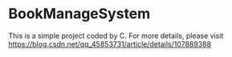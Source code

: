 # BookManageSystem
This is a simple project coded by C.
For more details, please visit https://blog.csdn.net/qq_45853731/article/details/107889388
